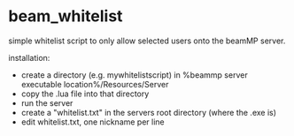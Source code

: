 # beam_whitelist

simple whitelist script to only allow selected users onto the beamMP server.

installation:
- create a directory (e.g. mywhitelistscript) in %beammp server executable location%/Resources/Server
- copy the .lua file into that directory
- run the server
- create a "whitelist.txt" in the servers root directory (where the .exe is)
- edit whitelist.txt, one nickname per line
